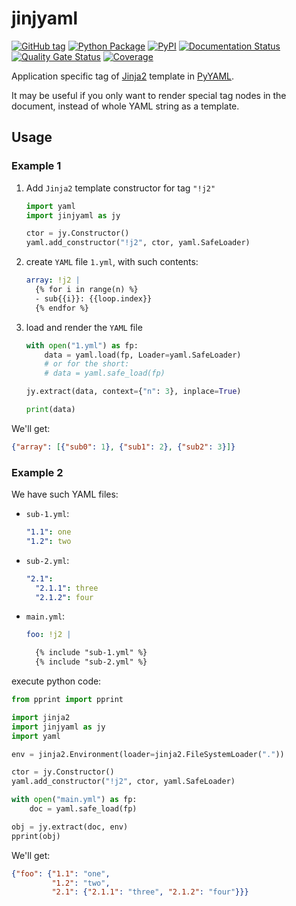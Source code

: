 # jinjyaml

[![GitHub tag](https://img.shields.io/github/tag/tanbro/jinjyaml.svg)](https://github.com/tanbro/jinjyaml)
[![Python Package](https://github.com/tanbro/jinjyaml/actions/workflows/python-package.yml/badge.svg)](https://github.com/tanbro/jinjyaml/actions/workflows/python-package.yml)
[![PyPI](https://img.shields.io/pypi/v/jinjyaml.svg)](https://pypi.org/project/jinjyaml/)
[![Documentation Status](https://readthedocs.org/projects/jinjyaml/badge/?version=latest)](https://jinjyaml.readthedocs.io/en/latest/?badge=latest)
[![Quality Gate Status](https://sonarcloud.io/api/project_badges/measure?project=tanbro_jinjyaml&metric=alert_status)](https://sonarcloud.io/dashboard?id=tanbro_jinjyaml)
[![Coverage](https://sonarcloud.io/api/project_badges/measure?project=tanbro_jinjyaml&metric=coverage)](https://sonarcloud.io/summary/new_code?id=tanbro_jinjyaml)

Application specific tag of [Jinja2][] template in [PyYAML][].

It may be useful if you only want to render special tag nodes in the document,
instead of whole YAML string as a template.

## Usage

### Example 1

1. Add `Jinja2` template constructor for tag `"!j2"`

   ```python
   import yaml
   import jinjyaml as jy

   ctor = jy.Constructor()
   yaml.add_constructor("!j2", ctor, yaml.SafeLoader)
   ```

1. create `YAML` file `1.yml`, with such contents:

   ```yaml
   array: !j2 |
     {% for i in range(n) %}
     - sub{{i}}: {{loop.index}}
     {% endfor %}
   ```

1. load and render the `YAML` file

   ```python
   with open("1.yml") as fp:
       data = yaml.load(fp, Loader=yaml.SafeLoader)
       # or for the short:
       # data = yaml.safe_load(fp)

   jy.extract(data, context={"n": 3}, inplace=True)

   print(data)
   ```

We'll get:

```json
{"array": [{"sub0": 1}, {"sub1": 2}, {"sub2": 3}]}
```

### Example 2

We have such YAML files:

- `sub-1.yml`:

  ```yaml
  "1.1": one
  "1.2": two
  ```

- `sub-2.yml`:

  ```yaml
  "2.1":
    "2.1.1": three
    "2.1.2": four
  ```

- `main.yml`:

  ```yaml
  foo: !j2 |

    {% include "sub-1.yml" %}
    {% include "sub-2.yml" %}
  ```

execute python code:

```python
from pprint import pprint

import jinja2
import jinjyaml as jy
import yaml

env = jinja2.Environment(loader=jinja2.FileSystemLoader("."))

ctor = jy.Constructor()
yaml.add_constructor("!j2", ctor, yaml.SafeLoader)

with open("main.yml") as fp:
    doc = yaml.safe_load(fp)

obj = jy.extract(doc, env)
pprint(obj)
```

We'll get:

```json
{"foo": {"1.1": "one",
         "1.2": "two",
         "2.1": {"2.1.1": "three", "2.1.2": "four"}}}
```

[jinja2]: https://jinja.palletsprojects.com/ "Jinja is a fast, expressive, extensible templating engine."
[pyyaml]: https://pyyaml.org/ "PyYAML is a full-featured YAML framework for the Python programming language."
